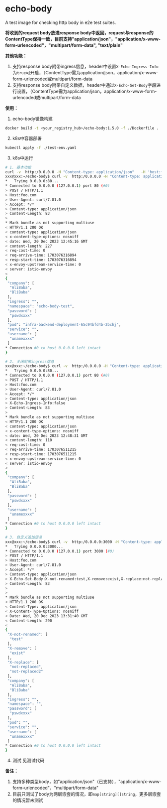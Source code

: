 # echo-body
A test image for checking http body in e2e test suites.

**将收到的request body放进response body中返回，request与response的ContentType保持一致，目前支持"application/json"，"application/x-www-form-urlencoded"，"multipart/form-data", "text/plain"**

**其他功能：**

1. 支持response body附带ingress信息，header中设置`X-Echo-Ingress-Info`为`true`可开启，（ContentType需为application/json，application/x-www-form-urlencoded或multipart/form-data
2. 支持response body附带自定义数据，header中通过`X-Echo-Set-Body`字段进行设置，（ContentType需为application/json，application/x-www-form-urlencoded或multipart/form-data

**使用：**

1. echo-body镜像构建

```bash
docker build -t <your_registry_hub>/echo-body:1.5.0 -f ./Dockerfile .
```
2. k8s中容器部署

```bash
kubectl apply -f ./test-env.yaml
```

3. k8s中运行

```bash
# 1. 基本功能
curl -v  http:/0.0.0.0 -H "Content-type: application/json"   -H 'host:foo.com'  -d '{"username":["unamexxxx"],"password":["pswdxxxx"], "company":["AliBaba","BliBaba"]}' 
xxx@xxx:~/echo-body$ curl -v  http:/0.0.0.0 -H "Content-type: application/json"   -H 'host:foo.com'  -d '{"username":["unamexxxx"],"password":["pswdxxxx"], "company":["AliBaba","BliBaba"]}' 
*   Trying 0.0.0.0:80...
* Connected to 0.0.0.0 (127.0.0.1) port 80 (#0)
> POST / HTTP/1.1
> Host:foo.com
> User-Agent: curl/7.81.0
> Accept: */*
> Content-type: application/json
> Content-Length: 83
> 
* Mark bundle as not supporting multiuse
< HTTP/1.1 200 OK
< content-type: application/json
< x-content-type-options: nosniff
< date: Wed, 20 Dec 2023 12:45:16 GMT
< content-length: 227
< req-cost-time: 0
< req-arrive-time: 1703076316894
< resp-start-time: 1703076316894
< x-envoy-upstream-service-time: 0
< server: istio-envoy
< 
{
 "company": [
  "AliBaba",
  "BliBaba"
 ],
 "ingress": "",
 "namespace": "echo-body-test",
 "password": [
  "pswdxxxx"
 ],
 "pod": "infra-backend-deployment-65c94bfd4b-2bchj",
 "service": "",
 "username": [
  "unamexxxx"
 ]
* Connection #0 to host 0.0.0.0 left intact
}

# 2. 关闭附带ingress信息
xxx@xxx:~/echo-body$ curl -v  http:/0.0.0.0 -H "Content-type: application/json"   -H 'host:foo.com'  -d '{"username":["unamexxxx"],"password":["pswdxxxx"], "company":["AliBaba","BliBaba"]}'  -H 'X-Echo-Ingress-Info:false'
*   Trying 0.0.0.0:80...
* Connected to 0.0.0.0 (127.0.0.1) port 80 (#0)
> POST / HTTP/1.1
> Host:foo.com
> User-Agent: curl/7.81.0
> Accept: */*
> Content-type: application/json
> X-Echo-Ingress-Info:false
> Content-Length: 83
> 
* Mark bundle as not supporting multiuse
< HTTP/1.1 200 OK
< content-type: application/json
< x-content-type-options: nosniff
< date: Wed, 20 Dec 2023 12:48:31 GMT
< content-length: 110
< req-cost-time: 0
< req-arrive-time: 1703076511215
< resp-start-time: 1703076511215
< x-envoy-upstream-service-time: 0
< server: istio-envoy
< 
{
 "company": [
  "AliBaba",
  "BliBaba"
 ],
 "password": [
  "pswdxxxx"
 ],
 "username": [
  "unamexxxx"
 ]
* Connection #0 to host 0.0.0.0 left intact
}

# 3. 自定义追加信息
xxx@xxx:~/echo-body$ curl -v  http:/0.0.0.0:3000 -H "Content-type: application/json"   -H 'host:foo.com'  -d '{"username":["unamexxxx"],"password":["pswdxxxx"], "company":["AliBaba","BliBaba"]}'  -H 'X-Echo-Set-Body:X-not-renamed:test,X-remove:exist,X-replace:not-replaced,X-replace:not-replaced2'
*   Trying 0.0.0.0:3000...
* Connected to 0.0.0.0 (127.0.0.1) port 3000 (#0)
> POST / HTTP/1.1
> Host:foo.com
> User-Agent: curl/7.81.0
> Accept: */*
> Content-type: application/json
> X-Echo-Set-Body:X-not-renamed:test,X-remove:exist,X-replace:not-replaced,X-replace:not-replaced2
> Content-Length: 83
> 
> 
* Mark bundle as not supporting multiuse
< HTTP/1.1 200 OK
< Content-Type: application/json
< X-Content-Type-Options: nosniff
< Date: Wed, 20 Dec 2023 13:31:40 GMT
< Content-Length: 290
< 
{
 "X-not-renamed": [
  "test"
 ],
 "X-remove": [
  "exist"
 ],
 "X-replace": [
  "not-replaced",
  "not-replaced2"
 ],
 "company": [
  "AliBaba",
  "BliBaba"
 ],
 "ingress": "",
 "namespace": "",
 "password": [
  "pswdxxxx"
 ],
 "pod": "",
 "service": "",
 "username": [
  "unamexxxx"
 ]
* Connection #0 to host 0.0.0.0 left intact
}
```

4. 测试
见测试代码

**备注：**
1. 支持多种类型body，如"application/json"（已支持），"application/x-www-form-urlencoded"，"multipart/form-data"
2. 目前只测试了body为两层嵌套的情况，即`map[string][]string`，更多层嵌套的情况暂未测试
